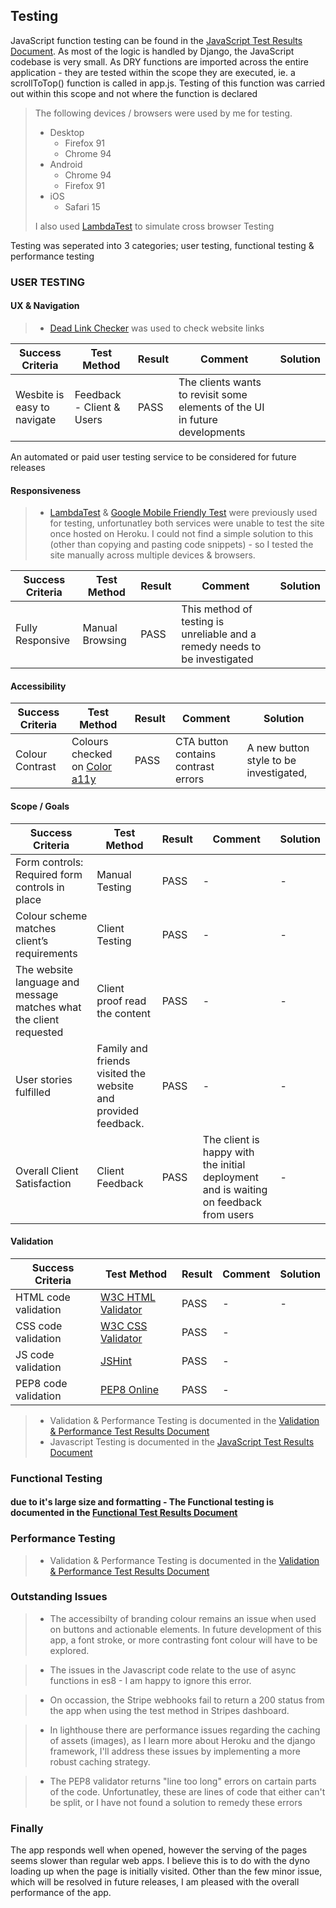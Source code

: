 ## Testing

JavaScript function testing can be found in the [JavaScript Test Results Document](static/docs/FunctionTests.pdf). As most of the logic is handled by Django, the JavaScript codebase is very small.
As DRY functions are imported across the entire application - they are tested within the scope they are executed, ie. a scrollToTop() function is called in app.js. Testing of this function was carried out within this scope and not where the function is declared

>The following devices / browsers were used by me for testing.
>
>* Desktop
>   * Firefox 91
>   * Chrome 94
>* Android
>   * Chrome 94
>   * Firefox 91
>* iOS
>   * Safari 15
>
>I also used [LambdaTest](https://www.lambdatest.com/) to simulate cross browser Testing
>

Testing was seperated into 3 categories; user testing, functional testing & performance testing

### USER TESTING

#### UX & Navigation

>* [Dead Link Checker](https://www.deadlinkchecker.com/) was used to check website links

| Success Criteria             | Test Method                                                                |Result  |Comment|Solution|
| ----------------- | ------------------------------------------------------------------ |--------|-------|--------|
| Wesbite is easy to navigate | Feedback - Client & Users |   PASS           | The clients wants to revisit some elements of the UI in future developments        |       |

An automated or paid user testing service to be considered for future releases

#### Responsiveness

>* [LambdaTest](https://www.lambdatest.com/) & [Google Mobile Friendly Test](https://search.google.com/test/mobile-friendly) were previously used for testing, unfortunatley both services were unable to test the site once hosted on Heroku. I could not find a simple solution to this (other than copying and pasting code snippets) - so I tested the site manually across multiple devices & browsers.

| Success Criteria             | Test Method                                                                |Result  |Comment|Solution|
| ----------------- | ------------------------------------------------------------------ |--------|-------|--------|
| Fully Responsive | Manual Browsing |   PASS           | This method of testing is unreliable and a remedy needs to be investigated       |       |

#### Accessibility

| Success Criteria            | Test Method                                                  | Result | Comment                                                      | Solution                                                     |
| --------------------------- | ------------------------------------------------------------ | ------ | ------------------------------------------------------------ | ------------------------------------------------------------ |
| Colour Contrast             | Colours checked on [Color a11y](https://color.a11y.com/Contrast/) | PASS   | CTA button contains contrast errors                | A new button style to be investigated,                                    |


#### Scope / Goals

| Success Criteria                                             | Test Method                                                  | Result | Comment                                                      | Solution |
| ------------------------------------------------------------ | ------------------------------------------------------------ | ------ | ------------------------------------------------------------ | -------- |
| Form controls: Required form controls in place               | Manual Testing                                               | PASS   | -                                                            | -        |
| Colour scheme matches client’s requirements                  | Client Testing                                               | PASS   | -                                                            | -        |
| The website language and message matches what the client requested | Client proof read the content                                | PASS   | -                                                            | -        |
| User stories fulfilled                                       | Family and friends visited the website and provided feedback. | PASS   | -                                                            | -        |
| Overall Client Satisfaction                                  | Client Feedback                                              | PASS   | The client is happy with the initial deployment and is waiting on feedback from users | -        |

#### Validation

| Success Criteria     | Test Method                                              | Result | Comment | Solution |
| -------------------- | -------------------------------------------------------- | ------ | ------- | -------- |
| HTML code validation | [W3C HTML Validator](https://validator.w3.org)           | PASS   | -       | -        |
| CSS code validation  | [W3C CSS Validator](https://jigsaw.w3.org/css-validator) | PASS   | -    |      |
| JS code validation  | [JSHint](https://jshint.com/) | PASS   | -    |      |
| PEP8 code validation  | [PEP8 Online](http://pep8online.com/) | PASS   | -    |      |

>* Validation & Performance Testing is documented in the [Validation & Performance Test Results Document](static/docs/Validation.pdf)
>* Javascript Testing is documented in the [JavaScript Test Results Document](static/docs/FunctionTests.pdf)

### Functional Testing

#### due to it's large size and formatting - The Functional testing is documented in the [Functional Test Results Document](static/docs/Functionality.pdf)

### Performance Testing

>* Validation & Performance Testing is documented in the [Validation & Performance Test Results Document](static/docs/Validation.pdf)

### Outstanding Issues

>* The accessibilty of branding colour remains an issue when used on buttons and actionable elements. In future development of this app, a font stroke, or more contrasting font colour will have to be explored.

>* The issues in the Javascript code relate to the use of async functions in es8 - I am happy to ignore this error.

>* On occassion, the Stripe webhooks fail to return a 200 status from the app when using the test method in Stripes dashboard.

>* In lighthouse there are performance issues regarding the caching of assets (images), as I learn more about Heroku and the django framework, I'll address these issues by implementing a more robust caching strategy.

>* The PEP8 validator returns "line too long" errors on cartain parts of the code. Unfortunatley, these are lines of code that either can't be split, or I have not found a solution to remedy these errors

### Finally

The app responds well when opened, however the serving of the pages seems slower than regular web apps. I believe this is to do with the dyno loading up when the page is initially visited. Other than the few minor issue, which will be resolved in future releases, I am pleased with the overall performance of the app.